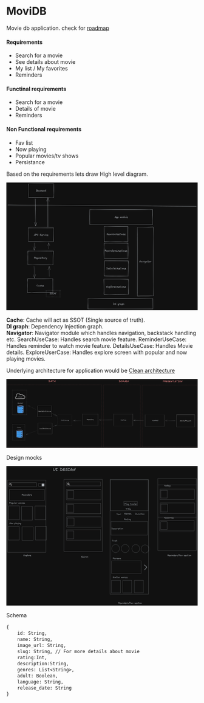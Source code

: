 # MoviDB
Movie db application. check for [roadmap](https://github.com/ViaTriumph/MoviDB/wiki/MoviDB-Roadmap)

#### Requirements

- Search for a movie
- See details about movie
- My list / My favorites
- Reminders

#### Functinal requirements

- Search for a movie
- Details of movie
- Reminders

#### Non Functional requirements

- Fav list
- Now playing
- Popular movies/tv shows
- Persistance

Based on the requirements lets draw High level diagram.

![HLD](/static/images/hld_dark.png)

**Cache**: Cache will act as SSOT (Single source of truth).  
**DI graph**: Dependency Injection graph.  
**Navigator**: Navigator module which handles navigation, backstack handling etc.
SearchUseCase: Handles search movie feature.
ReminderUseCase: Handles reminder to watch movie feature.
DetailsUseCase: Handles Movie details.
ExploreUserCase: Handles explore screen with popular and now playing movies.

Underlying architecture for application would be [Clean architecture](https://blog.cleancoder.com/uncle-bob/2012/08/13/the-clean-architecture.html)

![LLD](/static/images/lld_dark.png)

Design mocks

![LLD](/static/images/design_mock_dark.png)

Schema

```
{
    id: String,
    name: String,
    image_url: String,
    slug: String, // For more details about movie
    rating:Int,
    description:String,
    genres: List<String>,
    adult: Boolean,
    language: String,
    release_date: String
}
```
